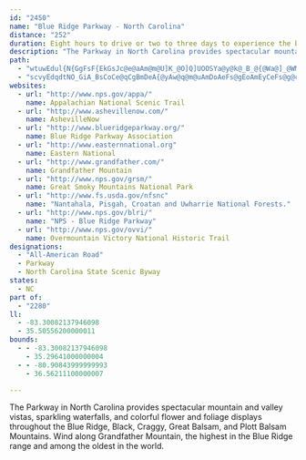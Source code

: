 ```yaml
---
id: "2450"
name: "Blue Ridge Parkway - North Carolina"
distance: "252"
duration: Eight hours to drive or two to three days to experience the byway
description: "The Parkway in North Carolina provides spectacular mountain and valley vistas, sparkling waterfalls, and colorful flower and foliage displays throughout the Blue Ridge, Black, Craggy, Great Balsam, and Plott Balsam Mountains. Wind along Grandfather Mountain, the highest in the Blue Ridge range and among the oldest in the world."
path:
  - "wtuwEdul{N{GgFsF{EkGsJc@e@aAm@m@U]K_@O]Q]UOOSYa@y@k@_B_@{@Wa@]_@WM_@Qc@M_AMe@E_BQgBOoASe@Oo@[]U][i@y@yAsBoAqB[o@MWiAsDISIY_@u@Wg@Ya@o@q@q@o@oB_B}AaB]a@[Ua@QMEMAGAe@GgBQs@Q[MYSWYU[Se@Qk@EYAK?Q@ODQJUNQb@]^Ol@Mf@G|@M`A[\\Ul@]XMRIXIfBUr@Sr@Un@Yb@W`@WZ]f@o@jDcHBIt@yBLc@^mAJg@JqA@i@A}@Ek@Ec@AOG}@?W@[DYDQHOj@{@VSZK\\KZIfAKh@Mb@Qd@YRc@Tu@p@wCfAmE`@aAb@oAP]FIHITGVEdBIbCE`@Eb@QXO`@YNMLMLUJUHWD]Bo@?IAWAWEYISMUMQq@g@SIWIgCg@yAo@kAuAkAqBoA_B[Sm@QcAIa@?uCL{DTs@DuA@uC@_BM{BMsASw@O{@[s@]wAcA[_@a@k@_@w@]iAEUEUGq@A_@C[Mq@K[GQU[Y_@eBsAeA_A]a@OSMUGSGYIy@?Y?WD{@Ds@L_AHs@X}ARk@Ro@\\u@Va@Z_@hCwCtBoBr@W~CG|@Qx@k@fEyEhAm@rDSr@[h@i@`@iADcB[yBiD{F]mAAkA^oEEcAQo@u@mAoDeB]_@[w@OeAWiIUqBe@iAg@k@g@WuDu@e@_@eAwAcA}Be@sGa@_Aw@u@gEoA}Aq@u@o@c@e@y@yAiBaGmAcBq@a@gAWmBJwCl@q@Iy@[o@cAW_AE_Al@kEJsAGo@Sq@_A_AiAw@a@g@W_AImFKy@a@q@_DmDYm@Ky@@eAR}@b@u@nAu@b@E~@F|FrBhA?bAa@rDsCb@k@b@kALoCAaA}@mH?}B_@yAE}D`@yJ`@iR^sH?qCScGRgBNk@n@y@tA_AvA[bAq@lG_HnAcBrBkAbCe@rDLbDEvBe@d@gBNsCy@gG?iAH_ArAyB~CyCvC_C~@c@fEm@h@Yz@o@h@o@Rg@JgBEcASy@a@{@q@q@mH{B_EyB}A_B_A_CU{CNmGOgLcBcF}@wDk@sDi@uEDgBT}A|@sBx@u@pJcBfDgBbEqAhA}AVeAVyB?kB~@eEr@_B~AgBbBsAtBe@~EIhEdAhDOlAi@n@{Ah@gB?sBSq@eBqDw@iCQ{B?_FI{@o@qBsAmBqAeC[gBOyA?yA\\eDlGgS|@wECy@Os@Yk@]{Ak@gDmBsNYeAsHe`@wEwMs@aEy@{GRkBbA_BnAaAhD\\|D~C~@X|AIhCw@b@A~AHxAl@|A\\p@?f@Mh@SnAkA|BkDlDaJn@mA^e@tAk@\\CxANnB^vAGpHmAzAG|Hf@rAC~Kd@lC?bBO~@UfBs@|@i@h@Sn@Kx@Et@FhANx@RnATh@Fl@BXA^GZIXOTQXUPONYP[JYH[Da@Fw@?a@Am@G_AaAuEe@_BDgAxA_DFaBOmEFqAj@s@bAYbA`@pGhFz@ZvB`BnAdHlAtBt@b@jAAl@WnByA`BQxBjArBr@rAQn@mA_@oJd@{Dc@qFu@mB@oBp@aAnC_@rBoAJ_CuBgGo@yCC{D^sBv@yBtAmAr@e@bDkAdBaB|AqBt@YhCNtEv@xDjBvDvDtBn@bAKl@c@x@uAdBmBl@a@tC?|Ax@`JzIr@Vd@@x@S~@k@dAUb@@d@L|BhDbAt@lDr@xA~Ax@`Ep@tFv@bDb@t@t@XvBMz@e@x@_BxAkL|@_CtAmBbAs@fCI|FhAnDYlCR\\JBLxCfB|@\\f@Bf@?`@OTWT]Le@Bg@Cq@Ic@Uk@iAmCiBsDc@[o@EcC\\mABqAc@{CgBmEgDeAkBY{@m@{GCyAJeB^{Ah@cAhAmAzAyBB_AUmEBs@Vi@vAy@tCoA|B{A|AcBn@cANm@C_AK{@c@s@oD{Ds@k@gAEu@Ny@`@iAPeBm@wFcDc@_B?cAtA_GuAyGOuA?yAHi@\\a@z@_@pDBj@Ox@k@|BmDp@c@fAiATs@Bu@Sw@cDsDEq@F{@fCsEb@e@n@YlABbEn@lDDdAYfCWrAPxE`DhAA~@UxAeAnAkA`B_AdB[x@@fBX~C`ArFtAzE|ArFlAbB{@n@oAHgA?{A_@mAcAaAmB_A{AcBwByEsBcCoAaAmEoC_AaBS{@Ei@N{AvAqDzBgEt@kBVuA?{@yAaG@kFIyB[c@u@c@cBIgFtAgBH_AMoAuAUkA@eBPk@tB_DnBmDl@yAHuCQqAk@eA_B{ByBeCYoASkEKs@S_@}DcDe@}A?q@H_APm@b@m@xB_B`AqAVgAb@{DXq@hAkArAUnATzMrJnD|CpDbAlCRnCQnB?`CV|BxAtBnDzCbEf@b@xBTfA_@dCmGE{A_BiGcCoDmBuEoAwDoAkCSsBXsA|@aA~BuAlE{AbBY|B}An@mBD_Ci@_ByAy@wA_@uAAeB`AaBf@oAJ_Ay@o@gA}@eDmD{JAcB~BuBfFm@vIeC|BBfM{@|Ez@lBQbBe@hAm@rBuBbAcBdCgFfCuGRwEm@yCiC{EcCiD}BsEsAwDaAuGiA{JOmAKu@SqA]yAU_A[y@e@aAi@eAaFyFUa@]mBCe@A[BiCHiHDYFYtEcIrBmDPa@Lw@JgAEy@Go@_@s@g@i@a@Wy@YuCg@mDu@KE{@m@i@cA[sBJqB~DeOh@iAvDwDpCq@~BkAvCYrDGxA]`A_@nA_Av@yAd@yBN{@H_Co@kCcBwCkA}Ay@uAOkA`@wCvCgDN}Ay@}F[wD}@}BwCeDu@eBu@aCB{B\\sAvBeClDaCJCpBh@hBdBlBzF`@j@bBlAz@L|@@`AO~DO|BLpBC\\On@m@`BsD~Ao@|@OdA^x@x@tAlCrA~CRv@PtBApAO`AmBzGSlB?|A\\tDhBvJd@rEf@|C@lASbEVxCbEbHn@j@h@?j@WbCiBpC_A`@k@`AeD^u@TOrDu@pGeGHY@aAe@kFHm@Pm@fBkCb@mA~@uAXW`@Q|@AvBn@t@DfHU^I|@e@~BsCr@W`A@f@V^v@b@lCJbDN`A^lBb@~@`BbBbJtGrEtFj@d@v@RxAQdLaFhBk@hAOfAJ|GHvGh@jAQbBeArByDr@u@|Am@xCs@~Ce@rDiArAcAh@_ARo@ZaCH{EN{Ar@yBj@w@v@g@z@[jNcCvDaAvEeClCeCpA_B|AqCrBaFbE}Sl@mAx@{@rAi@j@IfC@hAf@lD`C~AZnAHvCObDb@b@MJSR_@Fk@GuAmAgEKwADaATcA\\m@rFwH^y@t@yCl@sG|@}CvAaEf@iCDy@MwDg@gEcAcGEcBDsBbA}M@}AKgAcBsEOy@JsBx@}D^}DNs@pA_BxBeBx@kD~@uBlFgHdJ{I~B_Az@aAVsA`@mFzAaE~@kGhA}BnAcA|@_@~@K`HdAhBEhAM~@Yx@s@bEkHxAcDx@wDrAgEnAuAx@]r@O`EOlAOfAc@x@yAv@eCjFoMl@kAt@y@pBuAn@WpASvBE`Ft@xAf@lF~@x@Bv@Uf@e@d@kAZ}AJeBIkCBeCTgCjBgHpDaLb@aBPeBa@gMNgA^m@n@k@lD{@dAiA|A}GZ}@VUf@OpCAbAj@p@n@|Aj@vALhAIrCuAtEiDfAk@rAa@lCg@nAi@|E{EdAq@rAg@~Lk@|Dg@tBwApGuIbBaAr@QnAu@hAoAbBmChAoAjBmA`Ba@rBIbEPbBElEkB~F_@vBg@|Cc@~APdA~A\\@r@OjAq@dGgC~@WbBMpI`ChCR|E?bCa@h@]x@_Az@mBv@_AbB{@xB_B~@wAh@iANm@Dc@KaAg@sBoAyCQcAToB|DmNTuA?_DHsBj@qAx@k@nAOhJpAbB@r@WzAoAhBwCx@{BvBwBn@ShDOjFItBq@bAy@lE{EnBiCHoAIiA_@sAyCwFs@iCA}BFyAj@{Av@sAlAeAhAk@`HoBH?VIfAe@j@OLGPMLIf@Ov@cApEsEt@s@r@c@bDAjAKv@y@X_A@eAwDiGiBqFU}EX_E|CkIz@qCFcDTcCxBeFRwA?{C^gEr@kCdAwFb@_D?qE_@uHN{ATq@bCkDpFgGhBuCz@{BTsCKmHsHsR}AsFIs@ByDn@uG?sAIaA_@cAsI{FgI{HkCeBuIcEqAqAc@kAyAmHi@kH?sBn@qN[kIQyB_AsD[kCJkA|@cCbB}FX}CnCaGCiAWsA}@_AcHqB}AaBcAeC_@iBU}EHaE`AwHCi@c@eAcAy@g@Ge@DoBl@}@DoCy@yDiBsAeAmAgB_CiFaD{LiAcD}@qEQyCBoBWkCs@w@wH{EaAsBc@sAYg@eByIY}BUcFCyB^gChC_HRuA?yAGwA_AcEqDgTWwFOcGi@{Am@eAy@s@eBy@_B_B]oAIy@?sARqB|@yFFy@?yA_@_BaAcB}BcCc@Ge@Wc@s@Iw@X}@r@kIEyB_@mCs@sAqGoF[sAJyA|AaCxCyBh@o@nBgDlAmAr@sB@yB}AkG[}B?}@pAsEt@gBj@y@lE_DlDEhAVbCEd@UfAiC?uCYw@mA_BuBMwB~@wElAoDTqDgAsB{CcFcGyE_BiBmAm@uAcAsAo@g@gEOoAHoBi@y@a@sA{AY_As@q@uAaA}EiCmDkEoB{Oy@kAmOmHy@o@k@kAB}Eq@cBeAg@iBEiCWyAy@mCyB}CeAiBgAiDmGyAaAw@QkBT{G`DgFrAsFfC}AFyAYmFeEyBYy@w@o@cBSkAO{FB_FCwBo@wHD{@bBeHDgAKyAi@gAs@g@wC}@uAsAyBaDwAoAm@UoDFsCcAu@cAu@aBmAeFe@y@iAeAy@[i@@s@NoDhBq@B_Bc@sA{@o@q@eCaDiBkD]kAE{@HuAnBqFEiA_@oAi@gAeAmAqACeANsAxA_@fAOxA_@dBcAhAsBh@yGt@aFOkFqAmAk@yAeA{AgBcBsA_AeA_BeAwEmDmFuB{FaAuIYkC]wDmBkHyEeAaA}CsDeAsByAcBm@Y_AGoAVqAB_A]kAeAc@UgASoFA_AWw@m@k@}@[oAMaBDcBXmC@{E\\yGUsBsAeCgAsAiAc@u@AgHnBiDb@cBGm@Su@s@i@wAOsBNwBEoC_@yBwBiFkAy@g@IiEHiBSiAi@oBuAaIqGy@_AUcBMyD_@kA]YeCq@cAs@wCmEcBsBaAyBY_AEgA~@gJDsAEuA_@}C_@aFq@mAeA{@eAqAgCeEiAoAk@]gCe@sD[mBc@mC}@uA}@mDoFyDuJwBcH{AmB}@s@s@WkJaBsBy@y@q@iEcJ}AmBaAc@_GgAkDiCg@Sy@CoAp@m@z@uAfDa@d@i@XgANkBUaDaDu@k@g@[o@Uw@Sk@Gw@EiAEg@EYCMCWG[M]U][SWKYYgAk@}CUoAOi@}@sAcAmAg@}@Q{@Ig@G_@Ku@Go@AMMc@g@cAk@g@q@c@c@MsBaA]QWOuFiGa@WQMqAsAiBaAmAWaDAqCCmAg@gG_Da@UyA[iDWyCaAm@k@w@_A{AwBg@kBWcBS}AAgBDmBZ{DLoBFgBRgETuBCqAEc@a@s@gBsAiCeA{Bi@iBUaCHoGz@iD[wBqAeBsBkB_BeBsCsB}D{@wA}@w@gAg@oC[gEE_Ac@_@u@Iw@@_Av@yEHmAU}Ba@yA_DsHsBgCmBcAsJkDmCqAsBsAgDoCcD}CcBu@{Es@m@m@c@u@Ou@@s@VeAxB{EJsB_@_BsBmGe@{BUkCS}Fu@qHOi@_@o@s@u@wEeC_BsAyAkCgB}Dw@}Bg@sBIoDLmDlAeGJeA?yB]gDoAyDe@{B?kCF_ARs@fAuBxCaEbBkAbAkAj@{@b@wAJeAUiCqBuG[iBUoBTeBhBuEBwAMgAiG_NMyAnAcH[wDiBuNDoEQuC]_Cy@wBiBmBaDsAuB_C_@_BIy@N{BbBuGJsABqAUkDDwBXiAh@oA~AwAxDsAvAq@tAyAlC{Dl@kBd@}CJcJYcLoEs\\HkBpAyD|JuHd@u@rCmHn@w@xBeBnDkD\\y@b@{BHkBMwFsAeGy@kBwEeHeDgEaGqE_B}@mCg@aEBiFKsC}@_Ai@cA}@wIqJ{KyD}EkAcBgAsAyDe@qCG_ALwEb@qDNeDS}Bi@iCu@cBc@IeMp@mBkAeAkBiAwEeA_DcCaEg@cB{@wFiAiCiB_Cs@Si@CaI`@mF?e@Ow@s@oA{C_@aCEkIMmA_D{Ii@kB_@iDD}DrAkIHwBOsBqBiIQqAOsACeDBaBd@eFvBsKV}C?uAUcBo@{Ao@w@gBy@mDe@kBi@]UeCyCaBaB{AM{Dd@iElAyAvAcCjD_Ax@c@NeAPo@?mCWo@[sAqAyAeC}BoFcDaKcAkBu@q@o@YcAQs@BoA`@gHxF}AVk@Se@]wToUsBaBwAWmDSeT_@_Cs@cAsAo@iBc@}BiDqTm@sE_@oGDuAVoA^eAn@gA`CwCz@}BHy@D}AIsAOeAgBoF[eBEyAFuA\\oAvBsE^uAHs@DuGr@wDj@_BpD{GZgATmB^eMVcAnAaC|BaCtBgDTkBGyAy@uFkHk`@o@mBk@{@y@s@}@[yASsA?gBR}GjAiDHwIc@kCh@uAHy@IoAi@}CsBmDmBwDeAoE_@kDRoDy@aAgB{Cm\\kEi[oEoXi@mEe@iFkCmh@g@_FiA{DgBsDoA{A_Aw@aH_FcBeBo@}@wBkDaJ}QoGiP{FeQa@cBWsAOiBCuPKu@iAgCeAqAqBkBsGsDy@cBcCyDcDwBwAa@{AG}AUyAgAeAgAgBqD_BsDcE{GyCeBeEc@cDwAwA_BsEaJuGuFc@}@_BwBgC}D_AgA}A]{@EwBXkHpDcBd@eCL}Bq@iDoCiCeBwBYeNR_EQgE}A}G_E}Ew@cEOwCWwOyAoAQyA]m@Q_Aa@w@_@mByA{@}@cAsAy@mAe@_AUg@Qk@Wi@q@}CuAqOsAkFcB_FwAyB{CqCuDsBkC}@}Eu@kLuEiHgCk@m@eAc@aAmAuAyBo@_By@_B}BsCsBk@eAO_CKcA?}@CeAAuAUkDiBaKqH}ByA_Bu@gERqD`B}LlMkAt@u@Zw@Tq@JsCA_CY{@Ou@WqGiBQG]I}@IaA?eALw@LKD}@TODg@Rm@Z_@V_@\\c@h@Wd@[r@e@vAMn@Y~Ae@nDc@hE@Js@fFq@zDmBnHy@`CcA|BoBfCgBzAwDjB_Bf@u@DqCMuCeAgCm@_B?wEtBgB\\uBe@_C_AmBc@kB?c@LsAz@y@lBq@fEeBfHu@vBcAz@gGfB_BJqFgCsDkCkIs@_EuAsAYmFW_G_AuBHsBl@aExBoFlBaCfBg@X}@RoAS_Ay@}BsCmAo@sB]_BK}DLqDp@iCr@wE~Aw@f@}@dAa@v@{AfDkAxA}Af@}Ep@yB`AaCrAmAZ}@@c@GmAi@u@y@u@iB}DeO}A}DyB}Cs@y@gDmBeDq@}@EuBXq@\\{@|@Un@qBzHQh@cAhAcAr@uA^mDDiAGqEeAmEyB{DsC{D_B}F_@y@UYMo@_A[}@GeBHmAL_GCoDOkBs@mAiBo@{@FeEz@oCRcC{@{DqDyAc@iCT}BG_BeBeA_BmAkAmCHeCpB{BbAmAJaBYgGsI_C}Bo@oBUaHg@uBsAaA{Gi@kB_AiCuCaG_LgEaB_CmB{FiPOcA?mAL_@~A_B`FoBdAy@^kB?aCe@}DwCiI[gCn@aGlE{MrBw@jLyBxC}@hB{AfD}FfHyExCmExFKrAO|DeBf@cBNcAdAwAlHcF\\iDgA}G}G}C{@oCa@wBoAyB_DsAwDbA}GbEmC|BaEt@uDP}Ck@iCeCwDaFaGmC_FmB_BqC?cCfBcLA{DcB{BcCq@gKo@cAJ}@nAaAxCg@l@_@De@Em@a@_BQsDkA}Em@sBi@gCmDu@_DEqBXcClEoId@mARaDIo@Mi@_@e@_Ae@sC_AoAIw@cAC{@Z_HY{DiBeE_A}AgEmDs@{@Oo@Bs@ZoB~@gBNoA?eAYmEV}AhDSbAh@z@W^y@pAa@n@k@rByCJ_@Nm@BeATeBJgDYyCa@oAS_@]m@OOY[u@i@s@]s@McAEeAJsANa@CMGIEMKOUIKOc@C_AAu@D}@RsBN}ABO@YEe@GWISEIEGa@[SI[?k@@yGlAgAP]CYK_@_@w@uASWSUyAm@qAIUC{@Wm@c@e@g@sB_BkBy@cBaA{AsAoCmDYe@]mACe@A_@T_ALi@Rw@@k@Ae@Ge@KWi@_A_A{@{D}Ci@U]OmASYEcA?eGl@yAFa@@y@GkBSiAU_Bi@aA]}ASu@EwAMkAIs@O_@S_As@q@{@o@iBs@cCgA_D}AmCcAsAy@gA]e@g@}@[u@SyA?[P}AT_ANi@\\iCBY?c@AWE[COKe@k@aBg@wAG]Ou@Ei@@o@bAwBhDsHz@oDVyC@oLJ}CZyCt@}B|AiAnCUfCf@vKjAhBKtBaA`FkAz@Qv@AxA?hFN\\Bx@?F?tAEtAO`E{@j@S~DiB`CyA~@u@`CcBd@YZ[Zi@F[Bg@Ci@COO_@OYSSm@_@iDqAsCs@i@CmCa@o@Ig@I]OmAaA_AiAwBqBk@Q}@@o@HO@u@He@HoBNiHo@mE@_TmGwAsAUmAs@_Go@iAiAKiBL{I@aB^a@?_CMiBeAsAgAu@kBWkAGu@EqBA{AKyAOsAOk@[gAg@iAmA_Bc@_@uCaBuBqAw@eAqAwAwAkBmByBgBqAyA}@qEkDeBuBeAeCiF{QwAwBmB_BeBy@}AQaCEaBUgAu@u@}@yBiDgGcCiCiCsB}A{HcCo@y@EeADyEc@aCk@yAgB}CgDiD{A{@iJeDyFsCoBEkDk@cImFaCg@{B?qFx@iAEy@cAKqAI{CUsDaG_L]_A_@oGg@aBcAyAgBmAeIsB{DoAwCeAyCwA{DqC}HcIiAe@eAKmEFwAs@oCgIsAkAm@YoDBy@LmErAqEv@uCr@uFn@aAaA}@_DsD_RB}@Z_BrCaBnA]lAeA|@g@nEwErB}Av@}@pBgGv@}AnAkAxC{@bBUlBy@lIsGpDgBrHwJ~@oBfA{Eh@u@z@e@lA?~@R~DVr@SfAiAT_A~@wFb@eBnAkC^sAR{AH_GhAwEnCkGrCsCbB}@fCq@dB_Ar@s@nBkDFiBM_CiBiCiBoBo@iASkB?kBXsA~B}Er@gBh@sD^oAd@eAlAaBn@kAXgA^yBb@eAn@[nAB~@f@bAN|@Oj@e@\\y@FaA{B{JqAuE[}BDcBfC{JXsFt@mBt@s@|BiAnBk@hBUdC{@T_@Ty@^qBBiBSeA_DcEw@qCo@yJBmEb@yBz@_BfCaChFoD|CiEnAaCbB{AfIkF|C}Bv@w@nCsDn@_A~@mElAaM`@sA|@eAh@SxA?jAh@jEpAbAJtBAfCa@rC}AhB_@rAKxF?`AG~BkAz@o@`BcD^_BDoBUqC}DwI{@cE?uKKiHh@yBr@u@h@WdAF`Bp@dE`@`E?~@Lr@\\vDrChA?`@L`B_@dAk@dAkC\\kBx@wIXuGh@mDD_ANi@BcAMmAe@eAkEaDsFkGqEiKw@iAaAo@k@SyAYsAGo@U_A}@]s@_AiDSgAKcEQ_Ca@_BmAgCkDkEmBsCkAaI_CuGaAaAUO[Qk@]WMm@]i@]SOUOcA{AUw@OeAOgDDgB^{Ed@eAhBeAv@u@JULy@Iu@Ym@_Ae@aFNeA{@_@{@sCsJcCwCqCaCuA{CcBgIo@qAuByBoBmCeAoD_@sCBkANmBp@cClAgCZuAAyBy@gCs@eA_Aq@mASoCSi@Wu@_AaAcBg@i@eAi@kD}@y@_@_B_By@uAYcAcAmGe@{AaB_EQy@Ey@@y@XyCl@sCx@cBrCcDVm@LoAE]Ww@yAcAsDoA_A}@o@wAmDaMo@qAgBgBkA_@iAH[VOJSVQPSTUTi@b@WJs@Jo@Ko@Yy@y@sA{B_@sAiB{Im@cAeA[qBCqAUs@[_BiAiAg@}Eo@w@c@e@wASgAb@mD?oD_AcC_AeAmAk@mAU}ICy@_@_@_@cAoB[oA}@oB_AsA_@mAIwAh@u@`IyFrAeBd@_BB{@YiCi@qAgE_Fu@iAiAgCo@_A}@m@i@KYBwIxCm@HeAI_Ac@c@e@}AgDu@y@eAEyCdAo@DSGaAk@eDwCkAc@aDm@s@[}FoEwFoDcDkAwF]eBe@aFaFi@My@@o@XgCvBk@Fw@EcIyCmA_AYq@Gy@?{@Zu@h@k@XMn@@nDrAlAJhAe@X{@E}AwCwF[eCC{DDkAEq@e@yA_@_@a@U_EcAuA_As@sA}AmF{@sB{KcQmB_CyBsBiAs@{G_Cs@]e@c@cCiDy@u@aAY{De@oBg@}@_AiBgDy@q@}Di@oDqAcAMo@CgATu@r@yApEgErI[rAm@`By@t@s@Eq@S]w@Kw@DgAx@_EDcONuEOsAy@aAoA[}@D_Bf@uAHi@I}@g@o@iAsAwE}AkByAgA_EeByC_A_CFwBnA_@fBDhDIhCoB`CaGbFgBxByDdG}IzOwCYmH{CwBsAeDaB_KeEiE}CiBmBmF{Hi@k@s@c@wBc@yM~@{DWeAcBa@kCh@aRAyAOo@_@k@gAWsCZoACsAy@_BeCsCsC}GcSy@oDYgDg@cCq@yByAsCgBmByAgAcAa@kA]cBMsBZaExBgA^s@LgCAi@QiAk@iBkBu@qAe@_B]eBIgAOaIOcB}AuH_@yA[m@e@o@eE{Ci@iAu@cC_@m@SOoAYaDWeBYqGsCiGl@cA_AsBoIcDoDmEkC}Ck@yBQiFhAmC`AwAKo@s@QkA|@iFB{C_AkA}CcBeBmCqAeAiEh@eBq@m@iB?sA^{AlEmCl@yAhByTd@iBhAmBrBm@|D?HOx@OhA{@Nw@Dy@I{@Uw@cA_AiCo@gGqB{DqDcJcFmAqBi@sAqAsEa@{@a@g@gA]cEKyAe@k@i@wDuBmC{B_B_AoAsBCoA"
  - "scvyEdqdtNO_GiA_BsCoCe@qCgBmDeA{@yAw@q@m@uAmDoAeFs@gEoAmEyCeFs@g@cAe@_@AsA?_ARkK~HoAf@s@DsB]_Aa@y@D]RkArBiBjBs@Lo@?o@Sw@iAO{@UsEg@{Am@e@cAYgF}@oAa@wB_AoAs@gBeBoA_B{AsEq@yDOuEB{ENeAn@mCrAsDbAmAhB_ArDw@t@[|@}@RmACaAY_Au@w@}Ag@iAQiA[sA}@k@y@c@sAOgACmAVyBh@yBlBgF`AwCVo@p@oBl@aBVw@l@iBlAyDn@yCTuBNqB?gCAwBEmD@mBJeBR_Aj@iBfBwEf@eBNaBCcBWeBa@oA}@cBe@aAq@}AYaAQ}@IaAC_A@kAF}@L}ANgBB{@Aw@E}@Ou@So@Wi@Ya@kF_FeA_A{AwAq@gAi@_A{@qAq@w@s@o@y@g@_Ai@cAc@{@YsAWgAEy@Gq@KYOOI]c@Qm@Ey@H{@Zq@h@e@z@a@z@[hAc@j@ShCcArAq@|@cA^}@NcADoAIuAMy@S]GUg@u@wAiBe@o@a@m@]{@Wu@GeA?kAPuAXkAb@oAZo@p@yAn@mA^y@rAsCj@uAh@cB|@cDF]RaAD]LyABqA?Q?Y?OCe@QeCC_@Im@[_BSi@M]OUQWMQKKUSi@_@qAy@[S]Ue@c@EEGIo@}@k@sAa@uAi@cCSw@M_@s@iB_@o@SWQYSU_Aq@o@]oAe@]KgFwA{@i@OQSW[e@Wm@K_@Os@G_@Ca@C_@Ai@@i@HsD?UCi@C_@Ei@Oi@AEi@oAMW_BkCg@m@}@_AoAcAu@[eAg@wAk@}CcAgBk@mAc@yBy@WOq@i@sA_BqK}QyA}Be@i@aAq@_BYoGYaCk@m@A}Ac@kFoCsHyAw@Y_DR_G?uA_@kEaB{@q@mDmBmAcAq@{@aC_E_BeB_Bo@kD}@aAm@i@g@gEyGwCaG{@gC_@sBOqD@{DNyDTmC|@aG|@{DhAqDvFoOhBuDhC}DvFiHjJaI`B{CZqAf@wA\\iB@kDOgDeA{GeAkCIaB?yB^gId@qCPaKWcCo@kAy@y@yF{DqAsB_AwCOmACkBNmDKmA]m@{@g@qCe@aAk@_FsFgOcOgEkCoBe@cAMyBEaGP_QDgK_@yAKuQkDuToFyCYkIJeBEoAWaBo@kBwAyBmCSqAHcEIkAYk@_@a@sDyAc@eACsA`@qA~AaCXs@ZsA\\sDj@w@x@_@vEMbBY~Ay@r@{@b@eB?qAm@{Cs@_By@q@u@SoAGy@LqKdDwEx@iAZ{F|CY@k@Me@e@YmA?y@h@wEC}A[_CgCkIeAgB}@aAeAq@gAe@kAGm@Lk@^_CpCm@ZiABcAi@_Ay@y@gAqEeHiBuAsBaAk@OgBsAm@gAQy@YsGOm@]c@a@UcA?iCjAm@Lk@?aD_@o@?o@LaDxAaBX}BQgDiAqCeCwBiJyAkDeAgA{AJo@e@u@?}@LoKlI}IbFaHrByCnBoCtF}Ad@_@?QQkAeBQiDmBqBcFmA}BkAoAeAgDiFcAm@e@I_AHi@RcAr@mClC_Ar@}BlAiBj@sBDiFm@mAEyAJyAf@gCjCuBtDcClCiCxAcCd@cNx@}CGiEy@{MKeQmCyCkBgBuBeBkDwBoGiBmJcBsMi@_Cu@{AyA{AkG_DsCkB_KaMeB{AgDyBiBaCcAkBuF{LwAyDYsAcA{IiA_EiIwQyAkCsBoCcBkBmEaDwGeCmF_BYMc@g@k@_BEiBJy@bBcGHmD]yCoCyOIwADiABy@^uBn@sB|E_L|AoFT}AHmBIaAYsA}@aBsHeFy@y@mIgLyA_BwCuBuJqE}HuF_CeCgBuCcBsFQyBKgGFaBb@}DpAmDrL_SnAcFXwCEeCSeAeAyBmBeAsEgDaFoGsB_BaAq@aGiAaTwBuPyD}Dm@{KmAyDQaIPoJz@cEPyEe@mDeAiB{@oBqAuNiMgFgD}RyJyD{EgDmGmAaBwGuM{B}DgH{FsCgDgAsDcBoHoAeDeAmAu@]wCHwFzDgCx@yAVk@@aJuAsCcAwD_DcFgHsAyAwIoAkLyDgGsCcR{R_@gAcAk@sHoA}CcAcB[qGfAcFEsA_@qCuByC_EyE_L_B{BoFsEqBsFAoJKsAc@{AkAsBwAiBa@S_@g@mCcAiCUkHRy@E_C{@m@s@c@uAg@oCs@qFsAu@c@Q_A?_CpAcBr@}APu@?_ASwDiBcEaCuJsDcFsD}@m@qEsFuB_D}B_E{AwD}@kDcBqCmGcHaHyJ_B{@_BYqBw@oAS_@M_@UkKiJuBuAgA_@wGoAiCg@_BDyAGoB[w@Ia@KoAs@y@{@yDsDcGsHmBuBoBkAoAg@kFwBsEmCyCeCcAsAiB_Ee@mBWaC@oCRkAz@sDBaAEq@Ym@aAsAcAuAaBwAa@k@Qe@M[E[GoA@oBXqHJcE@q@EgASy@Qi@c@c@_A_@u@MgAUcA_@m@q@iAgDc@u@o@_@{@IaBL_ACc@SGEGGOQg@mAuAyCi@w@YSSMIAo@Mk@Do@Nm@Vm@Xi@^eAf@_A\\o@HwASs@[oAkA}@kAk@y@{@iBWm@kAiEWwBFiBRy@\\u@vBeDj@wA\\{AZgCZ{B`AuCfA}BhBqCV_@pBkCr@_ApAaBrAcBl@aARcAEkAg@mAs@c@m@SmBQ_@G{@Yq@Ym@_A_@uAOoB[qCc@uAY_AQ{@GgA?cATwAd@oBFeAEs@Mw@Uw@i@cBSqAGeAFcBNoBXkBl@eCpBeEnCgD`@{@^iAL{@DsAEoAEo@Ei@YeAe@yAm@iAmEyFo@cA}@mBiAwDm@wBa@_A]c@[]}@i@m@YaAMq@CeAFs@Zo@n@k@lAk@|A_@rAy@dBiBlCqAjBq@rA]fAUv@W~@WbASp@aAtAu@h@q@^s@RaAt@eAlBYpA_@l@Uf@e@^u@Lo@G]M[UYa@Me@Q}@U_BOsASeA_@mA[aAa@cAYcAYwAQqAIyAEyAWaBg@wA_@w@o@eAc@aA_@gA]eBi@oBg@y@u@_@s@E}@N{@r@Sf@U`@s@lBk@vAw@nA_@\\c@Zu@Hq@Gg@KcCg@yCq@u@Mc@EQAm@BWDUFm@Te@^QPUZU\\MR{AfCe@n@_@ZSLYN[Hk@Hg@@O?WA]G]K{@c@]QYUu@q@iAmAUYc@k@s@kASc@Sg@Qg@Kc@Ku@C_@?g@@e@@WFk@^_CDk@A_@?i@C]Ia@Sm@Qa@e@{@g@_AQe@Sc@Qi@I[GYW_AIa@Og@Qa@EKOSUWQMQMQIYG[GiADmFt@oAG}Ak@_BoAwFyFsCmDy@wAy@aCc@gCoBiTo@uEs@yCmEyLMmAeAyFu@gGMsBBgGNgCd@_EzAgIPyBHcGYgFi@_FsB{M_A_F_BaHs@yBcAaC}CyEgKgKsB}BcBiCiCcFiCsGsB{Fi@eCCuBXwBr@uB|CgF`AqDZ_CJuGImEUmDk@yEq@gC_AsBw@mAqA_BwEgDsDeDsCmD}@yAoBgE}EaOsEaKmAkDSsB?iFXyBvBgHNkBOiCo@eBc@q@_PkU_@eAYmBCaCLkAXaAbDgHp@eCLsCUmB_@}As@oAwKgK}@mAyAcDo@uB[mBgCmUsBeLSqBe@uNg@{C{@mBy@cAaGmDu@o@}AwB_A{BcByF_@mC?eC~@aIDmB[eDiC}HSqAIkA?{@NsBXqAfAoD~@yBnBaDjCyCtAeAxCqApKuClC_AxBqA|@s@tAyAlAeB|DcIlBgCZYxBkA`K_BvCy@xCwAfEcDxAcBxBaDn@mAxA{Dn@sCzA{Jv@qDbBaGxAsDtK}T|A_FT{AJsBDyAGmCqAmHqAmFkBgE{@yA{@mCgB_EsFiHiEeFa@aAUeAs@kFk@cBc@o@w@_@q@IqF`@_CDmB]_Ao@aGyI_Aw@y@UoBS}AEoB]}@u@[_AIkANaQMiAe@kBu@_Bs@y@{JyGyD}DwAkAuBk@}EK_Eg@wBq@{HiD}Cy@_CO{Jp@wJ\\mBQoA_@s@a@_A_AmAmBmCkFkAwAcAy@}CcBy`@_QcBcAeAkAe@_AyAmFs@kBoAyA}Au@}AYiC@cZxCsCJsCQcBg@_As@gBsBgHuSwB{E_BmCiCcDyBoBiBkAgBs@eCm@mAKwDK_FVaWhEuBRkJPmAPmCl@aIlCoCXyAG_A_@kE_DkCsCuFoHeA}@o@S}AAsBd@uBfAmDtCy@X}APkAYmAy@gDeGu@aA}@w@_By@gBi@mJcAeBm@wAaAcCeCsEmGaEoHiCyG{@oEa@wGWuBc@eBsBoFe@sBc@eE]oHBmPu@_HGuAFq@XuAd@kAxA_Cn@gBNmBOeB[_Am@_AmByAkBo@kDUiGNoAQy@]s@i@}B}CqF{IaDgGc@gAYaBEkA?yAt@gGHaBOqBo@yBqEiJoRo\\qB{CqB_Fg@yB[gCIgELmDd@kEd@mCh@sBjA_DdFaJ^aA\\yAPgDEyBYgBgAkEW{ACyBFkAZuAbD_Jh@oDHwACaCa@eDwC{Ha@kBK_CJaC|BiKR_DEsAYkEiBwNM_BBq@\\sAf@y@fAo@|CkAhAeAn@sAxAgGp@gA`Bq@bEg@xBw@fBsAhAeBToA?y@UeAs@eAwDgCuAsA_@k@YuAGwAL{Ah@}BfGcOn@sBXkBHuCIeBOgAcB{HCqCRmAbAyChCyE`KuLfCgDxAgC`@gBVwBG_Ek@uBgA_Ba@]_ACqFTyA?wAMeBm@cAi@_BuAiBmCqAyD[yAi@gAi@i@{AaAgCy@cEkAiBKmEbAcCr@cBjAqEtDuAd@uHm@uAW_AJmAj@o@ZoArBgClHoCrAsDv@{DC{@g@s@{Ae@iBy@{Do@sI?uBd@mFnA_CvFcOhAsAlDeDtKgFrBkAp@eBrE{IlA{ChAgFh@gF[kDYs@cAgAeMyG_Ek@qDBoCe@_CgBwAyBiB_BqCeAeBDsAXyB`ByCbAkA_@uAyCeA{Ea@sFfAaK?{COiCy@aDwCgOi@uG[mMn@wFbAqFzA}FtKsOTgEeAmFoAkCgEcF{D_AkIYoIsFyEaA}Df@gEKgGsAgJ_F{EuD_FsG}BiHUoAgDqI}HgMaC_D[m@O_DrCaFx@yBXmCqB{DyIeGwAeDcAqM_BsG{GaIuAuDe@qBIgDo@qFsAgD}E{CwEVcFnAkDD{DY}Dy@gLsH{DaBcBsBiBmEiCeCaAmAk@yAi@sBIgCL_Gd@cJByCS_EiA_GyBmDkFsEaCmD{CsDsCaAyAWmB?}B\\_GzAcBv@iXlIyNl@wADoCWcCs@qCeBaAuA[yA[mFf@uPtAiGlDqFdJoErDmCbBwJhBwRnAuInBeGpIwRxCoJrA{JpAsH^_Ab@u@t@w@tBq@zCShDD~Ay@dKwMXy@R}@B{L`@_B~@aBhAy@`K_ErAeAh@_A?mASmB]m@yCgBsEiDaEmE_D}GoBgIy@}@i@Uy@Ku@?sBXeN~D{Jx@aFDgHEqIgCoD_C}CyFyEkQmB_Fo@YaHeCmD?wCXmCe@mCSeDJsEdAgEFkGAkD}@w@y@[y@C{@BiANiATw@JkAA{@c@gBe@s@cB_AaBE{BY}DkAmD_BsDqA}CAyCXiCv@kElBu@d@qFnFyCvA_BHcBdAaAvAKl@c@`Ga@~@iAxAqKxJ}D`C{Br@gCLwAs@_CgEcAs@qJq@}Cy@mEm@y@@iAv@yE`IkAvAkCzAqCfAyAbAiBzCc@tCgAlE]d@w@b@_B^uBNaGAiBe@mFgG}@e@yBKu@b@mEnAwB\\yA@cHmAyAPiIfGkCfAaD~@uAFyAGuFeAyEiBaZsIuJeAiED_Dr@aG~@wDJmC]uDyAcB{AaAqBe@aBEaCbAkLCuAo@mDsFgHgAy@gPmHwGyFgCeD}C}GoAwEm@aDk@iID_Er@oJ^yCHaCDcAUgD_@yA}@{ByEmHkIyN}F}M_D{J?uO|@mMlAqK\\_FWuAk@eBmAkCgAyDg@iDUsD?cPYeC]}@k@m@eFuDuBkCcA{B_A_GCkB\\mB`@kAlAmAhA[hDEvNx@tCElDeAb@eAZoBWk\\FiAl@iClBkEtBoClC_CnD{BvA}A~BsFr@u@~EwCb@m@^sB?mBOqBg@s@{FgB}BgBiBqBsCaEqBmDWy@]m@k@_@gEkByBqAk@o@k@cAc@mBKoBRkAz@qCpE}GhBeDx@sBbBgGVgDE{Ce@wBiCyBsCLsAb@sHzDcCBwCoAoA{Ao@qBWyB?{DVsDCoHw@sEaAyB_AyAcCuCmF}CgByAqHoJ{DeCuKgFgEmDiCuE{JqV}CsEiAiAwKiEsCwAqBmBgAyBgAoHLuFz@_Ed@qA`EcHpAsDjB{HP}BHcHIsEYoKeCgSoJ__@u@sFe@aGH}Vc@sMe@wDmBqJaIyVmFuRmC{G_BsCaKuMsByCwFkJgGwLgCeGQoA?_Cp@_CpB{BbE}DlH}IlBkBpKuFfMcOtCsB~BkA~@StMqAxBs@fBqAh@mAZgARmBIkAo@kDyC}HwAqC_CsCcDsBcDUgBXkI`E{A^y@FsBOmBk@kMoJeDkAoG}@yDU}QR}BSkAYmAq@gIoHuB}AsAu@}Bi@}GgAoD[wA@kM~@gCJcAKYMgF}DaA}@}@s@k@c@s@]w@a@]QiBk@cB]qFq@wAw@k@i@s@eBUyBIyBKw@sBcGOeACaAJcAhAwELcA?eAIi@iAiBgBcA_C}@o@EaFXaAMgEqAiAUeP]}Bk@_Bu@mA_AyCqDsEoJ}AaEiDaLgFkUgD_LmD{JiF}Li@aBYkBDyARqATs@bA_Bj@_@j@UpAQ|GZf@Az@Y`CeAdBgAtAwAdEuFtAaAvGyAlAk@rAaAd@q@bA_CNsBYaG@qCRiA`CsGnAkJzAiGbAeCbAaC`GaL~CmDbFgD|DqAtM{A|@Yb@Sn@}@PkABgAy@iCmDeEiD_FcA{By@}BsCiMy@{Bs@mAqDcCgAaAm@wAk@aE_@mA}@_AuB_AiAaAYy@S_AYyCQs@Ym@kD}Ee@iAYqAIgBN{GKcBe@uCs@mCyAsEkFcLk@oC?cA^kBr@YdFmL`@gDCgBOkAcByG[iFPyGKiCUwA]gAyC}EaEoDiEmFyB_EgBaE_BmFcBgKi@aBk@gAcA_Aw@e@_EgBwAwAaBuBqCmCaD}C{AeByCqEgBsDuA_EYwDKuD]qCqLqJy@qAiBmKyAsAmA{BKe@CaAH]\\y@hCeCVm@v@aEh@qAd@a@fCgAj@e@t@mBf@cCb@aAjAgB`EgFZm@Li@FyAQs@m@u@sDqB_AmA_@_BoAuJOgDCyDXyCz@mC|@yAxAyA|CkA~@KpDBfCd@dDR|Ce@hEkAjG[~@Mx@w@d@sAHs@?e@iAsEEaCXqAjBmE\\mAHmA?m@YyBe@eCm@eAy@uCUeBCeAHqBn@}CxDkI|@eCTiAVgCFsE\\}Dn@uCzHqQnAqEjAcLj@{LK_HWaC}AqFiDwHmCaF{K_P_BmB{BmBcCyAiC_AuCm@}BYaJ_@wBc@sBcAq@q@i@{@_A}B}AaHoAiGcCmG}BwDmByAoDsA}BiBsFwGcDcCiBu@cACqEu@eBi@m@c@uAuA}@mB_CsHcAwAoBsAaEgB_DeBaEsEuAaAaFwB_CaBwCgEcEsN_BwCcCkCwFaEcCkD}BeEmFaFmAsA[gAW_BAmAh@mCz@cB~GaIt@oAxBgIpFoMd@kB\\yCJeBAwEgBsPwAuGeCkIk@{CmB{Mc@sBiB{EsB_DyBmBgEmCoBs@qGwAyBS}FRyOxCyBB}AQiBk@wAs@gCsCwDsG}@_AsCmCwFaDkGqAuQV_Ek@wA_AoE{FwGuGi@y@sBeE}@{CiB_F_BuC}HeKcCsF{AoCiAsAeAs@_Cy@eOqBsCgAmCsBs@qAU_AI{AHcA^iB`GoM|DgOJqA?cBSeCe@qBcBsC}AgA}Bq@w@GmDJkFhA_HnB}@@yAYe@YsAwAo@sAc@cBiDiRi@kCcBaG}EsKiBsFmAmGuA}Mi@sCqA_E{AoCyAeBiCyBoBmAwA_@cAKkQKuEY_E_AgHgD}Ag@cIsAuLgF{Dw@mJg@sC_@kGsAeCOqGZoB?{I_AmD?wFz@cCj@cB?u@Q_@S{@aAgBwE_AmBcAgAi@SgAQwAFsLjBeC?s@Ss@g@g@o@m@sASgAE{BZeHlCiRNoCEiCIaAy@gFiA_EwCmH_EcG}B_CeBmAmCcAsB[cDLqF`BqBb@uBFoDq@qBaA_CsC_@s@mDsJy@sAmCoCo@cAs@iBQkAs@aLy@yCo@kA_E}Cc@KkJkAaIM_AP_Af@mAlAcDtDiH|FaEhF}Aj@m@?k@Q"
websites:
  - url: "http://www.nps.gov/appa/"
    name: Appalachian National Scenic Trail
  - url: "http://www.ashevillenow.com/"
    name: AshevilleNow
  - url: "http://www.blueridgeparkway.org/"
    name: Blue Ridge Parkway Association
  - url: "http://www.easternnational.org"
    name: Eastern National
  - url: "http://www.grandfather.com/"
    name: Grandfather Mountain
  - url: "http://www.nps.gov/grsm/"
    name: Great Smoky Mountains National Park
  - url: "http://www.fs.usda.gov/nfsnc"
    name: "Nantahala, Pisgah, Croatan and Uwharrie National Forests."
  - url: "http://www.nps.gov/blri/"
    name: "NPS - Blue Ridge Parkway"
  - url: "http://www.nps.gov/ovvi/"
    name: Overmountain Victory National Historic Trail
designations:
  - "All-American Road"
  - Parkway
  - North Carolina State Scenic Byway
states:
  - NC
part of:
  - "2280"
ll:
  - -83.30082137946098
  - 35.50556200000011
bounds:
  - - -83.30082137946098
    - 35.29641000000004
  - - -80.90843999999993
    - 36.56211100000007

---
```


The Parkway in North Carolina provides spectacular mountain and valley vistas, sparkling waterfalls, and colorful flower and foliage displays throughout the Blue Ridge, Black, Craggy, Great Balsam, and Plott Balsam Mountains. Wind along Grandfather Mountain, the highest in the Blue Ridge range and among the oldest in the world.
